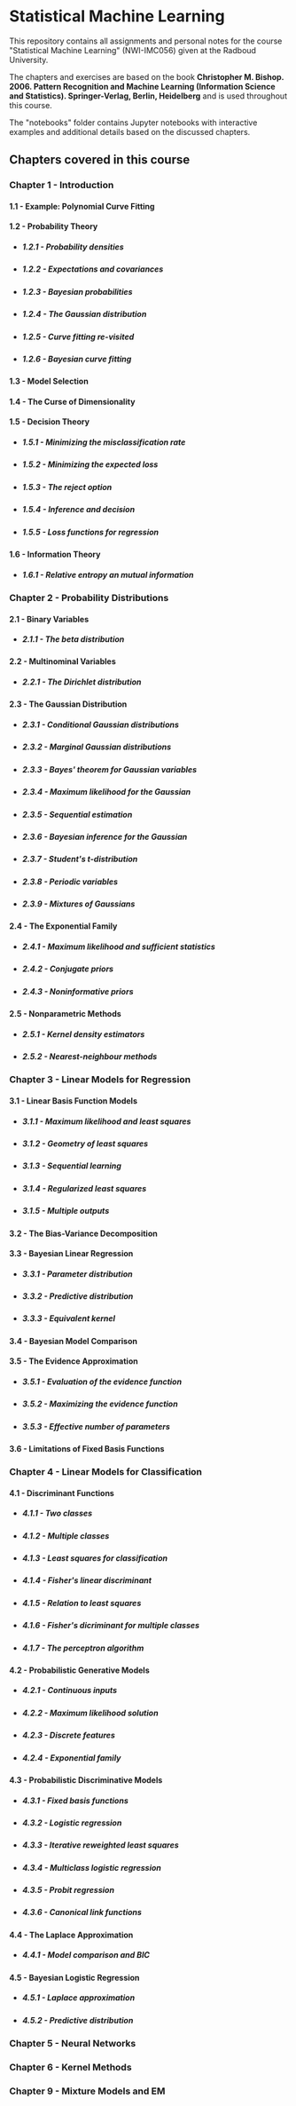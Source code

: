 # Statistical Machine Learning

This repository contains all assignments and personal notes for the course "Statistical Machine Learning" (NWI-IMC056) given at the Radboud University. 

The chapters and exercises are based on the book **Christopher M. Bishop. 2006. Pattern Recognition and Machine Learning (Information Science and Statistics). Springer-Verlag, Berlin, Heidelberg** and is used throughout this course.

The "notebooks" folder contains Jupyter notebooks with interactive examples and additional details based on the discussed chapters.


## Chapters covered in this course

### Chapter 1 - Introduction

#### 1.1 - Example: Polynomial Curve Fitting

#### 1.2 - Probability Theory

* ##### 1.2.1 - Probability densities
* ##### 1.2.2 - Expectations and covariances
* ##### 1.2.3 - Bayesian probabilities
* ##### 1.2.4 - The Gaussian distribution
* ##### 1.2.5 - Curve fitting re-visited
* ##### 1.2.6 - Bayesian curve fitting

#### 1.3 - Model Selection
#### 1.4 - The Curse of Dimensionality
#### 1.5 - Decision Theory

* ##### 1.5.1 - Minimizing the misclassification rate
* ##### 1.5.2 - Minimizing the expected loss
* ##### 1.5.3 - The reject option
* ##### 1.5.4 - Inference and decision
* ##### 1.5.5 - Loss functions for regression

#### 1.6 - Information Theory

* ##### 1.6.1 - Relative entropy an mutual information





### Chapter 2 - Probability Distributions

#### 2.1 - Binary Variables

* ##### 2.1.1 - The beta distribution

#### 2.2 - Multinominal Variables

* ##### 2.2.1 - The Dirichlet distribution

#### 2.3 - The Gaussian Distribution

* ##### 2.3.1 - Conditional Gaussian distributions
* ##### 2.3.2 - Marginal Gaussian distributions
* ##### 2.3.3 - Bayes' theorem for Gaussian variables
* ##### 2.3.4 - Maximum likelihood for the Gaussian
* ##### 2.3.5 - Sequential estimation
* ##### 2.3.6 - Bayesian inference for the Gaussian
* ##### 2.3.7 - Student's t-distribution
* ##### 2.3.8 - Periodic variables
* ##### 2.3.9 - Mixtures of Gaussians

#### 2.4 - The Exponential Family

* ##### 2.4.1 - Maximum likelihood and sufficient statistics
* ##### 2.4.2 - Conjugate priors
* ##### 2.4.3 - Noninformative priors

#### 2.5 - Nonparametric Methods

* ##### 2.5.1 - Kernel density estimators
* ##### 2.5.2 - Nearest-neighbour methods




### Chapter 3 - Linear Models for Regression

#### 3.1 - Linear Basis Function Models

* ##### 3.1.1 - Maximum likelihood and least squares
* ##### 3.1.2 - Geometry of least squares
* ##### 3.1.3 - Sequential learning
* ##### 3.1.4 - Regularized least squares
* ##### 3.1.5 - Multiple outputs

#### 3.2 - The Bias-Variance Decomposition
#### 3.3 - Bayesian Linear Regression

* ##### 3.3.1 - Parameter distribution
* ##### 3.3.2 - Predictive distribution
* ##### 3.3.3 - Equivalent kernel

#### 3.4 - Bayesian Model Comparison
#### 3.5 - The Evidence Approximation

* ##### 3.5.1 - Evaluation of the evidence function
* ##### 3.5.2 - Maximizing the evidence function
* ##### 3.5.3 - Effective number of parameters

#### 3.6 - Limitations of Fixed Basis Functions




### Chapter 4 - Linear Models for Classification

#### 4.1 - Discriminant Functions

* ##### 4.1.1 - Two classes
* ##### 4.1.2 - Multiple classes
* ##### 4.1.3 - Least squares for classification
* ##### 4.1.4 - Fisher's linear discriminant
* ##### 4.1.5 - Relation to least squares
* ##### 4.1.6 - Fisher's dicriminant for multiple classes
* ##### 4.1.7 - The perceptron algorithm

#### 4.2 - Probabilistic Generative Models

* ##### 4.2.1 - Continuous inputs
* ##### 4.2.2 - Maximum likelihood solution
* ##### 4.2.3 - Discrete features
* ##### 4.2.4 - Exponential family

#### 4.3 - Probabilistic Discriminative Models

* ##### 4.3.1 - Fixed basis functions
* ##### 4.3.2 - Logistic regression
* ##### 4.3.3 - Iterative reweighted least squares
* ##### 4.3.4 - Multiclass logistic regression
* ##### 4.3.5 - Probit regression
* ##### 4.3.6 - Canonical link functions

#### 4.4 - The Laplace Approximation

* ##### 4.4.1 - Model comparison and BIC

#### 4.5 - Bayesian Logistic Regression

* ##### 4.5.1 - Laplace approximation
* ##### 4.5.2 - Predictive distribution


### Chapter 5 - Neural Networks



### Chapter 6 - Kernel Methods



### Chapter 9 - Mixture Models and EM



